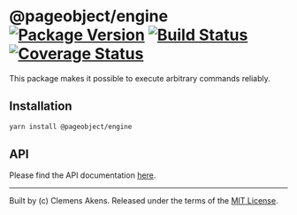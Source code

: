 # @pageobject/engine [![Package Version][badge-npm-image]][badge-npm-link] [![Build Status][badge-travis-image]][badge-travis-link] [![Coverage Status][badge-coveralls-image]][badge-coveralls-link]

This package makes it possible to execute arbitrary commands reliably.

## Installation

```sh
yarn install @pageobject/engine
```

## API

Please find the API documentation [here][repo-api-engine].

---

Built by (c) Clemens Akens. Released under the terms of the [MIT License][repo-license].

[badge-coveralls-image]: https://coveralls.io/repos/github/clebert/pageobject/badge.svg?branch=master
[badge-coveralls-link]: https://coveralls.io/github/clebert/pageobject?branch=master
[badge-npm-image]: https://img.shields.io/npm/v/@pageobject/engine.svg
[badge-npm-link]: https://yarnpkg.com/en/package/@pageobject/engine
[badge-travis-image]: https://travis-ci.org/clebert/pageobject.svg?branch=master
[badge-travis-link]: https://travis-ci.org/clebert/pageobject
[repo-api-engine]: https://pageobject.js.org/api/engine/
[repo-license]: https://github.com/clebert/pageobject/blob/master/LICENSE
